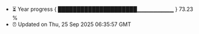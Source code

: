 - ⏳ Year progress { █████████████████████▁▁▁▁▁▁▁▁▁ } 73.23 %
- ⏰ Updated on Thu, 25 Sep 2025 06:35:57 GMT

